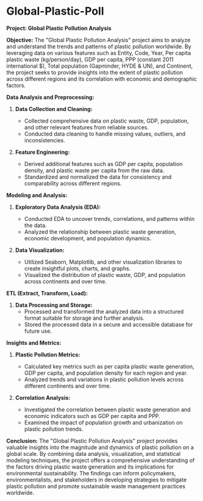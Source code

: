 # Global-Plastic-Poll
**Project: Global Plastic Pollution Analysis**

**Objective:**
The "Global Plastic Pollution Analysis" project aims to analyze and understand the trends and patterns of plastic pollution worldwide. By leveraging data on various features such as Entity, Code, Year, Per capita plastic waste (kg/person/day), GDP per capita, PPP (constant 2011 international $), Total population (Gapminder, HYDE & UN), and Continent, the project seeks to provide insights into the extent of plastic pollution across different regions and its correlation with economic and demographic factors.

**Data Analysis and Preprocessing:**
1. **Data Collection and Cleaning:**
   - Collected comprehensive data on plastic waste, GDP, population, and other relevant features from reliable sources.
   - Conducted data cleaning to handle missing values, outliers, and inconsistencies.

2. **Feature Engineering:**
   - Derived additional features such as GDP per capita, population density, and plastic waste per capita from the raw data.
   - Standardized and normalized the data for consistency and comparability across different regions.

**Modeling and Analysis:**
1. **Exploratory Data Analysis (EDA):**
   - Conducted EDA to uncover trends, correlations, and patterns within the data.
   - Analyzed the relationship between plastic waste generation, economic development, and population dynamics.

2. **Data Visualization:**
   - Utilized Seaborn, Matplotlib, and other visualization libraries to create insightful plots, charts, and graphs.
   - Visualized the distribution of plastic waste, GDP, and population across continents and over time.

**ETL (Extract, Transform, Load):**
1. **Data Processing and Storage:**
   - Processed and transformed the analyzed data into a structured format suitable for storage and further analysis.
   - Stored the processed data in a secure and accessible database for future use.

**Insights and Metrics:**
1. **Plastic Pollution Metrics:**
   - Calculated key metrics such as per capita plastic waste generation, GDP per capita, and population density for each region and year.
   - Analyzed trends and variations in plastic pollution levels across different continents and over time.

2. **Correlation Analysis:**
   - Investigated the correlation between plastic waste generation and economic indicators such as GDP per capita and PPP.
   - Examined the impact of population growth and urbanization on plastic pollution trends.

**Conclusion:**
The "Global Plastic Pollution Analysis" project provides valuable insights into the magnitude and dynamics of plastic pollution on a global scale. By combining data analysis, visualization, and statistical modeling techniques, the project offers a comprehensive understanding of the factors driving plastic waste generation and its implications for environmental sustainability. The findings can inform policymakers, environmentalists, and stakeholders in developing strategies to mitigate plastic pollution and promote sustainable waste management practices worldwide.
